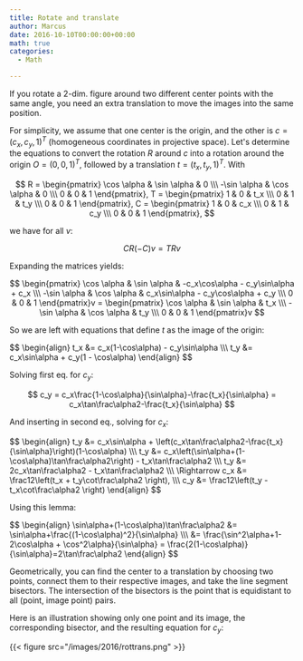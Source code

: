 ```yaml
---
title: Rotate and translate
author: Marcus
date: 2016-10-10T00:00:00+00:00
math: true
categories:
  - Math

---
```


If you rotate a 2-dim. figure around two different center points with
the same angle, you need an extra translation to move the images into
the same position.

For simplicity, we assume that one center is the origin, and the other
is $c=(c_x, c_y, 1)^T$ (homogeneous coordinates in projective space).
Let's determine the equations to convert the rotation $R$ around $c$
into a rotation around the origin $O=(0,0, 1)^T$, followed by a translation
$t=(t_x, t_y, 1)^T$.  With

$$
  R = \begin{pmatrix} \cos \alpha & \sin \alpha & 0 \\\ -\sin \alpha & \cos \alpha & 0 \\\ 0 & 0 & 1 \end{pmatrix},
  T = \begin{pmatrix} 1 & 0 & t_x \\\ 0 & 1 & t_y \\\ 0 & 0 & 1 \end{pmatrix},
  C = \begin{pmatrix} 1 & 0 & c_x \\\ 0 & 1 & c_y \\\ 0 & 0 & 1 \end{pmatrix},
$$

we have for all $v$:

$$
  CR(-C)v = TRv
$$

Expanding the matrices yields:

$$
  \begin{pmatrix} \cos \alpha & \sin \alpha & -c_x\cos\alpha - c_y\sin\alpha + c_x \\\ -\sin \alpha & \cos \alpha & c_x\sin\alpha - c_y\cos\alpha + c_y \\\ 0 & 0 & 1 \end{pmatrix}v =
  \begin{pmatrix} \cos \alpha & \sin \alpha & t_x \\\ -\sin \alpha & \cos \alpha & t_y \\\ 0 & 0 & 1 \end{pmatrix}v
$$

So we are left with equations that define $t$ as the image of the origin:

<p>
$$
\begin{align}
  t_x &= c_x(1-\cos\alpha) - c_y\sin\alpha \\\
  t_y &= c_x\sin\alpha + c_y(1 - \cos\alpha)
\end{align}
$$
</p>

Solving first eq. for $c_y$:

$$
  c_y = c_x\frac{1-\cos\alpha}{\sin\alpha}-\frac{t_x}{\sin\alpha} = c_x\tan\frac\alpha2-\frac{t_x}{\sin\alpha}
$$

And inserting in second eq., solving for $c_x$:

<p>
$$
\begin{align}
  t_y &= c_x\sin\alpha + \left(c_x\tan\frac\alpha2-\frac{t_x}{\sin\alpha}\right)(1-\cos\alpha) \\\
  t_y &= c_x\left(\sin\alpha+(1-\cos\alpha)\tan\frac\alpha2\right) - t_x\tan\frac\alpha2 \\\
  t_y &= 2c_x\tan\frac\alpha2 - t_x\tan\frac\alpha2 \\\
 \Rightarrow  c_x &= \frac12\left(t_x + t_y\cot\frac\alpha2 \right), \\\
  	      c_y &= \frac12\left(t_y - t_x\cot\frac\alpha2 \right)
\end{align}
$$
</p>

Using this lemma:

<p>
$$
\begin{align}
  \sin\alpha+(1-\cos\alpha)\tan\frac\alpha2
  &= \sin\alpha+\frac{(1-\cos\alpha)^2}{\sin\alpha} \\\
  &= \frac{\sin^2\alpha+1-2\cos\alpha + \cos^2\alpha}{\sin\alpha} = \frac{2(1-\cos\alpha)}{\sin\alpha}=2\tan\frac\alpha2
\end{align}
$$
</p>

Geometrically, you can find the center to a translation by choosing
two points, connect them to their respective images, and take the line
segment bisectors.  The intersection of the bisectors is the point
that is equidistant to all (point, image point) pairs.

Here is an illustration showing only one point and its image, the
corresponding bisector, and the resulting equation for $c_y$:

{{< figure src="/images/2016/rottrans.png" >}}

